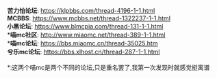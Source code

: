 **苦力怕论坛**: https://klpbbs.com/thread-4196-1-1.html<br>
**MCBBS**: https://www.mcbbs.net/thread-1322237-1-1.html<br>
**小黑论坛**: https://www.blmcpia.com/thread-131-1-1.html<br>
\***喵mc社区**: http://www.miaomc.net/thread-389-1-1.html<br>
\***喵mc论坛**: https://bbs.miaomc.cn/thread-35025.htm<br>
**兮乐mc论坛**: https://bbs.xlhost.cn/thread-287-1-1.html<br>
<br>
\*:这两个喵mc是两个不同的论坛,只是重名罢了,我第一次发现时就感觉挺离谱
